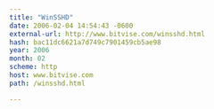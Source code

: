 ```yaml
---
title: "WinSSHD"
date: 2006-02-04 14:54:43 -0600
external-url: http://www.bitvise.com/winsshd.html
hash: bac11dc6621a7d749c7901459cb5ae98
year: 2006
month: 02
scheme: http
host: www.bitvise.com
path: /winsshd.html

---
```



